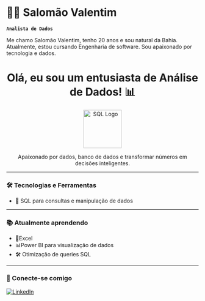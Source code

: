 # 👨‍💻 Salomão  Valentim

**`Analista de Dados`**

Me chamo Salomão Valentim, tenho 20 anos e sou natural da Bahia. Atualmente, estou cursando Engenharia de software. Sou apaixonado por tecnologia e dados.

<h1 align="center">Olá, eu sou um entusiasta de Análise de Dados! 📊</h1>

<p align="center">
  <img src="https://cdn-icons-png.flaticon.com/512/2772/2772165.png" width="100" alt="SQL Logo">
</p>

<p align="center">
  Apaixonado por dados, banco de dados e transformar números em decisões inteligentes.
</p>

---

### 🛠️ Tecnologias e Ferramentas

- 🧮 SQL para consultas e manipulação de dados

---

### 📚 Atualmente aprendendo

- 📗Excel
- 📊Power BI para visualização de dados
- 🛠️ Otimização de queries SQL

---

### 🚀 Conecte-se comigo

[![LinkedIn](https://img.shields.io/badge/LinkedIn-blue?logo=linkedin&style=for-the-badge)](https://www.linkedin.com/in/salomaovalentim/)

   
